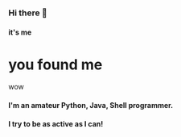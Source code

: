 ### Hi there 👋

#### it's me


# you found me

wow

#### I'm an amateur Python, Java, Shell programmer.

#### I try to be as active as I can!

